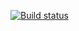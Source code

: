 [![Build status](https://ci.appveyor.com/api/projects/status/pamjpcx7dsmba7dq?svg=true)](https://ci.appveyor.com/project/venom4ek/009-allurereport)
